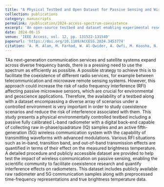 ```yaml
---
title: "A Physical Testbed and Open Dataset for Passive Sensing and Wireless Communication Spectrum Coexistence"
collection: publications
category: manuscripts
permalink: /publication/2024-access-spectrum-coexistence
excerpt: 'An open-source testbed and dataset enabling experimental research on spectrum coexistence between passive sensing and wireless communication systems.'
date: 2024-06-15
venue: 'IEEE Access, vol. 12, pp. 131522-131540'
paperurl: 'https://doi.org/10.1109/ACCESS.2024.3453774'
citation: 'A. M. Alam, M. Farhad, W. Al-Qwider, A. Owfi, M. Koosha, N. Maston, F. Afgah, V. Marojevic, M. Kurum, A. C. Gurbuz, "A Physical Testbed and Open Dataset for Passive Sensing and Wireless Communication Spectrum Coexistence," in <i>IEEE Access</i>, vol. 12, pp. 131522-131540, 2024, doi: 10.1109/ACCESS.2024.3453774.'
---
```


TAs next-generation communication services and satellite systems expand across diverse frequency bands, there is a pressing need to use the spectrum as efficiently as possible. A possible strategy to achieve this is to facilitate the coexistence of different radio services, for example between telecommunication and microwave remote sensing systems. However, this approach could increase the risk of radio frequency interference (RFI) affecting passive microwave sensors, which are crucial for environmental and geoscience applications. Therefore, the availability of a testbed along with a dataset encompassing a diverse array of scenarios under a controlled environment is very important in order to study coexistence scenarios and reduce the risk of interference associated with them. This study presents a physical environmentally controlled testbed including a passive fully calibrated L-band radiometer with a digital back-end capable of collecting raw in-phase/quadrature (IQ) samples and an active fifth-generation (5G) wireless communication system with the capability of transmitting waveforms with advanced modulations. Various RFI situations such as in-band, transition band, and out-of-band transmission effects are quantified in terms of their effect on the measured brightness temperature. A detailed procedure and publicly accessible dataset are provided to help test the impact of wireless communication on passive sensing, enabling the scientific community to facilitate coexistence research and quantify interference effects on radiometers. This dataset includes publicly available raw radiometer and 5G communication samples along with preprocessed time-frequency representations and true brightness temperature data.
